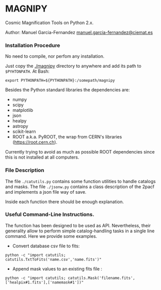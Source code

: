 # MAGNIPY

Cosmic Magnification Tools on Python 2.x.

Author: Manuel Garcia-Fernandez <manuel.garcia-fernandez@ciemat.es>

### Installation Procedure
No need to compile, nor perfom any installation.

Just copy the [./magnipy](./magnipy) directory to anywhere and add its path to `$PYHTONPATH`. At Bash:
```
export PYTHONPATH=${PYTHONPATH}:/somepath/magnipy
```
Besides the Python standard libraries the dependencies are:
* numpy
* scipy
* matplotlib
* json
* healpy
* astropy
* scikit-learn
* ROOT a.k.a. PyROOT, the wrap from CERN's libraries (https://root.cern.ch).

Currently trying to avoid as much as possible ROOT dependencies since this is not installed at all computers.

### File Description

The file `./catutils.py` contains some function utilities to handle catalogs and masks.
The file `./jsonw.py` contains a class description of the 2pacf and implements a json file way of save.

Inside each function there should be enough explanation.

### Useful Command-Line Instructions.

The function has been designed to be used as API. Nevertheless, their generality allow to perform simple catalog-handling tasks in a single line command. Here we provide some examples.

* Convert database csv file to fits:
```
python -c "import catutils; catutils.TxtToFits('name.csv','name.fits')"
```
* Append mask values to an existing fits file :
```
python -c "import catutils; catutils.Mask('filename.fits',['healpix#1.fits'],['namemask#1'])"
```
